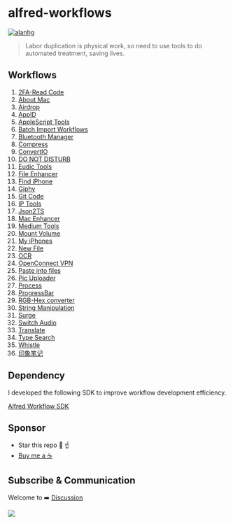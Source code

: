 # alfred-workflows

[![alanhg](https://jaywcjlove.github.io/sb/lang/chinese.svg)](README-zh.md)

> Labor duplication is physical work, so need to use tools to do automated treatment, saving lives.


<!-- START doctoc -->
<!-- END doctoc -->
## Workflows

<!--workflow-start-->
1. [2FA-Read Code](https://github.com/alanhg/alfred-workflows/tree/master/2fa-read-code)
2. [About Mac](https://github.com/alanhg/alfred-workflows/tree/master/about-mac)
3. [Airdrop](https://github.com/alanhg/alfred-workflows/tree/master/airdrop)
4. [AppID](https://github.com/alanhg/alfred-workflows/tree/master/appid)
5. [AppleScript Tools](https://github.com/alanhg/alfred-workflows/tree/master/apple-script)
6. [Batch Import Workflows](https://github.com/alanhg/alfred-workflows/tree/master/batch-import-workflows)
7. [Bluetooth Manager](https://github.com/alanhg/alfred-workflows/tree/master/bluetooth-manager)
8. [Compress](https://github.com/alanhg/alfred-workflows/tree/master/compress-gif)
9. [ConvertIO](https://github.com/alanhg/alfred-workflows/tree/master/convertio)
10. [DO NOT DISTURB](https://github.com/alanhg/alfred-workflows/tree/master/do-not-disturb)
11. [Eudic Tools](https://github.com/alanhg/alfred-workflows/tree/master/eudic-tools)
12. [File Enhancer](https://github.com/alanhg/alfred-workflows/tree/master/file-enhancer)
13. [Find iPhone](https://github.com/alanhg/alfred-workflows/tree/master/find-my-iphone)
14. [Giphy](https://github.com/alanhg/alfred-workflows/tree/master/giphy)
15. [Git Code](https://github.com/alanhg/alfred-workflows/tree/master/git-code)
16. [IP Tools](https://github.com/alanhg/alfred-workflows/tree/master/ip-tools)
17. [Json2TS](https://github.com/alanhg/alfred-workflows/tree/master/json2Ts)
18. [Mac Enhancer](https://github.com/alanhg/alfred-workflows/tree/master/mac-enhancer)
19. [Medium Tools](https://github.com/alanhg/alfred-workflows/tree/master/medium-publisher)
20. [Mount Volume](https://github.com/alanhg/alfred-workflows/tree/master/mount-volume)
21. [My iPhones](https://github.com/alanhg/alfred-workflows/tree/master/my-iphones)
22. [New File](https://github.com/alanhg/alfred-workflows/tree/master/new-file)
23. [OCR](https://github.com/alanhg/alfred-workflows/tree/master/ocr)
24. [OpenConnect VPN](https://github.com/alanhg/alfred-workflows/tree/master/openconnect-vpn)
25. [Paste into files](https://github.com/alanhg/alfred-workflows/tree/master/paste-into-files)
26. [Pic Uploader](https://github.com/alanhg/alfred-workflows/tree/master/pic-uploader)
27. [Process](https://github.com/alanhg/alfred-workflows/tree/master/process)
28. [ProgressBar](https://github.com/alanhg/alfred-workflows/tree/master/progress-bar)
29. [RGB-Hex converter](https://github.com/alanhg/alfred-workflows/tree/master/rgb-hex-converter)
30. [String Manipulation](https://github.com/alanhg/alfred-workflows/tree/master/string-manipulation)
31. [Surge](https://github.com/alanhg/alfred-workflows/tree/master/surge)
32. [Switch Audio](https://github.com/alanhg/alfred-workflows/tree/master/switch-audio)
33. [Translate](https://github.com/alanhg/alfred-workflows/tree/master/translate)
34. [Type Search](https://github.com/alanhg/alfred-workflows/tree/master/type-search)
35. [Whistle](https://github.com/alanhg/alfred-workflows/tree/master/whistle)
36. [印象笔记](https://github.com/alanhg/alfred-workflows/tree/master/印象笔记)<!--workflow-end-->

## Dependency

I developed the following SDK to improve workflow development efficiency.

[Alfred Workflow SDK](https://github.com/alanhg/alfred-utils)

## Sponsor

- Star this repo 🌟 ☝️
- [Buy me a ☕️ ](https://www.paypal.com/paypalme/alanhe421)

## Subscribe & Communication

Welcome to ➡️ [Discussion](https://github.com/alanhg/alfred-workflows/discussions)

[![](https://img.shields.io/badge/Medium-12100E?style=for-the-badge&logo=medium&logoColor=white)](https://medium.com/@alanhg)


